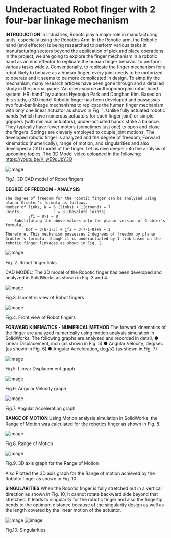 # Underactuated Robot finger with 2 four-bar linkage mechanism 

**INTRODUCTION**
	In industries, Robots play a major role in manufacturing units, especially using the Robotics Arm. In the Robotic arm, the Robotic hand (end effector) is being researched to perform various tasks in manufacturing sectors beyond the application of pick and place operations. 
	In the project, we are going to explore the finger mechanism in a robotic hand as an end effector to replicate the human finger behavior to perform various tasks widely.
	Conventionally, to replicate the finger mechanism for a robot likely to behave as a human finger, every joint needs to be motorized to operate and it seems to be more complicated in design. 
	To simplify the mechanism, many research articles have been gone through and a detailed study in the journal paper “An open-source anthropomorphic robot hand system: HRI hand” by authors Hyeonjun Park and Donghan Kim. Based on this study, a 3D model Robotic finger has been developed and possesses two four-bar linkage mechanisms to replicate the human finger mechanism with only one linear actuator as shown in Fig. 1. 
Unlike fully actuated robotic hands (which have numerous actuators for each finger joint) or simple grippers (with minimal actuators), under-actuated hands strike a balance. They typically have fewer motors (sometimes just one) to open and close the fingers. Springs are cleverly employed to couple joint motions. The developed robotic finger is analyzed and the degree of freedom, Forward kinematics (numerically), range of motion, and singularities and also developed a CAD model of the finger. Let us dive deeper into the analysis of upcoming topics. The 3D Model video uploaded in the following: https://youtu.be/K_wE9uUbY3Q

![image](https://github.com/annadurai-ka/Underactuated-Robot-finger/assets/156352281/46c19eb2-764c-4679-a3fd-378aee977ca2)

Fig.1. 3D CAD model of Robot fingers

**DEGREE OF FREEDOM - ANALYSIS**

	The degree of freedom for the robotic finger can be analyzed using planar Grubler’s formula as follows.
	Number of links, N = 6 (links) + 1(ground) = 7
	Joints, 		     J = 8 (Revolute joints)
			  ∑fi = 8×1 = 8
        Substituting the above values into the planar version of Grubler's formula,
			 Dof = 3(N-1-J) + ∑fi = 3(7-1-8)+8 = 2
	Therefore, This mechanism possesses 2 degrees of freedom by planar Grubler's formula, though it is underactuated by 1 link based on the robotic finger linkages as shown in Fig. 2.

![image](https://github.com/annadurai-ka/Underactuated-Robot-finger/assets/156352281/38593efb-8c06-4ba6-9207-f813f0b1449d)

Fig. 2. Robot finger links

CAD MODEL:
	The 3D model of the Robotic finger has been developed and analyzed in SolidWorks as shown in Fig. 3 and 4.

  ![image](https://github.com/annadurai-ka/Underactuated-Robot-finger/assets/156352281/9816a3bb-55a1-4022-85f1-92c0884eac0a)
  
Fig.3. Isometric view of Robot fingers                                

![image](https://github.com/annadurai-ka/Underactuated-Robot-finger/assets/156352281/53b69901-75e0-4580-a7c4-a4813ebce198)

Fig.4. Front view of Robot fingers

**FORWARD KINEMATICS - NUMERICAL METHOD**
	The forward kinematics of the finger are analyzed numerically using motion analysis simulation in SolidWorks.
	The following graphs are analyzed and recorded in detail,
●	Linear Displacement, inch (as shown in Fig. 5)
●	Angular Velocity, deg/sec (as shown in Fig. 6)
●	Angular Acceleration, deg/s2  (as shown in Fig. 7)

 ![image](https://github.com/annadurai-ka/Underactuated-Robot-finger/assets/156352281/4d6f6950-29b1-42e2-9996-073907974d64)

Fig.5. Linear Displacement graph

 ![image](https://github.com/annadurai-ka/Underactuated-Robot-finger/assets/156352281/819054ef-65d4-4a2c-bd42-bebcb5e6c598)

Fig.6. Angular Velocity graph

 ![image](https://github.com/annadurai-ka/Underactuated-Robot-finger/assets/156352281/de525c09-a860-4070-8f61-2f0d5edc9019)

Fig.7. Angular Acceleration graph

**RANGE OF MOTION**
	Using Motion analysis simulation in SolidWorks, the Range of Motion was calculated for the robotics finger as shown in Fig. 8.

 ![image](https://github.com/annadurai-ka/Underactuated-Robot-finger/assets/156352281/e9d4e289-0e41-4334-91f8-c67dc1919343)

Fig.8. Range of Motion

 ![image](https://github.com/annadurai-ka/Underactuated-Robot-finger/assets/156352281/3828c75f-4de5-49e1-8c8a-44923d3b5f29)

Fig.9. 3D axis graph for the Range of Motion

Also Plotted the 3D axis graph for the Range of motion achieved by the Robotic finger as shown in Fig. 10.

**SINGULARITIES**
	When the Robotic finger is fully stretched out in a vertical direction as shown in Fig. 10, It cannot rotate backward side beyond that stretched. It leads to singularity for the robotic finger and also the fingertip bends to the optimum distance because of the singularity design as well as the length covered by the linear motion of the actuator.
 
![image](https://github.com/annadurai-ka/Underactuated-Robot-finger/assets/156352281/b6bda650-f0ad-4666-96f7-e39f384e487a)
![image](https://github.com/annadurai-ka/Underactuated-Robot-finger/assets/156352281/52a149af-7808-4e0f-9677-c60797a8dac6)

Fig.10. Singularities




